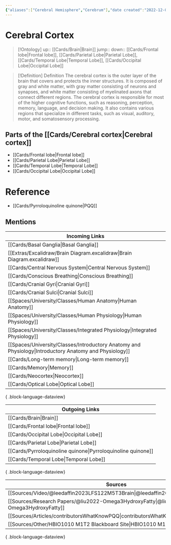 ```yaml
---
{"aliases":["Cerebral Hemisphere","Cerebrum"],"date created":"2022-12-03 Sat","edited":"2023-04-06 Thu","tags":["Uni/LFS122","Uni/HBIO1009","on/Science/Biology/Anatomy"],"dg-publish":true,"permalink":"/cards/cerebral-cortex/","dgPassFrontmatter":true}
---
```


# Cerebral Cortex

> [!Ontology]
> up:: [[Cards/Brain\|Brain]]
> jump::
> down:: [[Cards/Frontal lobe\|Frontal lobe]], [[Cards/Parietal Lobe\|Parietal Lobe]], [[Cards/Temporal Lobe\|Temporal Lobe]], [[Cards/Occipital Lobe\|Occipital Lobe]]

> [!Definition] Definition
> The cerebral cortex is the outer layer of the brain that covers and protects the inner structures. It is composed of gray and white matter, with gray matter consisting of neurons and synapses, and white matter consisting of myelinated axons that connect different regions. The cerebral cortex is responsible for most of the higher cognitive functions, such as reasoning, perception, memory, language, and decision making. It also contains various regions that specialize in different tasks, such as visual, auditory, motor, and somatosensory processing.

## Parts of the [[Cards/Cerebral cortex\|Cerebral cortex]]

- [[Cards/Frontal lobe\|Frontal lobe]]
- [[Cards/Parietal Lobe\|Parietal Lobe]]
- [[Cards/Temporal Lobe\|Temporal Lobe]]
- [[Cards/Occipital Lobe\|Occipital Lobe]]

# Reference

- [[Cards/Pyrroloquinoline quinone\|PQQ]]

## Mentions

| Incoming Links                                                                                            |
| --------------------------------------------------------------------------------------------------------- |
| [[Cards/Basal Ganglia\|Basal Ganglia]]                                                                 |
| [[Extras/Excalidraw/Brain Diagram.excalidraw\|Brain Diagram.excalidraw]]                               |
| [[Cards/Central Nervous System\|Central Nervous System]]                                               |
| [[Cards/Conscious Breathing\|Conscious Breathing]]                                                     |
| [[Cards/Cranial Gyri\|Cranial Gyri]]                                                                   |
| [[Cards/Cranial Sulci\|Cranial Sulci]]                                                                 |
| [[Spaces/University/Classes/Human Anatomy\|Human Anatomy]]                                             |
| [[Spaces/University/Classes/Human Physiology\|Human Physiology]]                                       |
| [[Spaces/University/Classes/Integrated Physiology\|Integrated Physiology]]                             |
| [[Spaces/University/Classes/Introductory Anatomy and Physiology\|Introductory Anatomy and Physiology]] |
| [[Cards/Long-term memory\|Long-term memory]]                                                           |
| [[Cards/Memory\|Memory]]                                                                               |
| [[Cards/Neocortex\|Neocortex]]                                                                         |
| [[Cards/Optical Lobe\|Optical Lobe]]                                                                   |

{ .block-language-dataview}

| Outgoing Links                                                  |
| --------------------------------------------------------------- |
| [[Cards/Brain\|Brain]]                                       |
| [[Cards/Frontal lobe\|Frontal lobe]]                         |
| [[Cards/Occipital Lobe\|Occipital Lobe]]                     |
| [[Cards/Parietal Lobe\|Parietal Lobe]]                       |
| [[Cards/Pyrroloquinoline quinone\|Pyrroloquinoline quinone]] |
| [[Cards/Temporal Lobe\|Temporal Lobe]]                       |

{ .block-language-dataview}

| Sources                                                                                 |
| --------------------------------------------------------------------------------------- |
| [[Sources/Video/@leedaffin2023LFS122M5T3Brain\|@leedaffin2023LFS122M5T3Brain]]       |
| [[Sources/Research Papers/@liu2022-Omega3HydroxyFatty\|@liu2022-Omega3HydroxyFatty]] |
| [[Sources/Articles/contributorsWhatKnowPQQ\|contributorsWhatKnowPQQ]]                |
| [[Sources/Other/HBIO1010 M1T2 Blackboard Site\|HBIO1010 M1T2 Blackboard Site]]       |

{ .block-language-dataview}